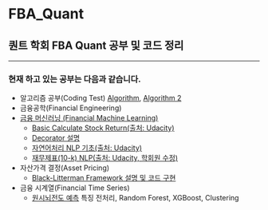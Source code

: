 # FBA_Quant

## 퀀트 학회 FBA Quant 공부 및 코드 정리
---
### 현재 하고 있는 공부는 다음과 같습니다.

* 알고리즘 공부(Coding Test) [Algorithm](https://github.com/inandout-kr/FBA_Quant/tree/main/Coding_Test), [Algorithm 2](https://github.com/inandout-kr/FBA_Quant/issues)
* 금융공학(Financial Engineering)
* [금융 머신러닝 (Financial Machine Learning)](https://github.com/inandout-kr/FBA_Quant/tree/main/Financial_Machine_Learning/Week%201)
  * [Basic Calculate Stock Return(출처: Udacity)](https://github.com/inandout-kr/FBA_Quant/tree/main/Financial_Machine_Learning/Week1_CalculateReturns)
  * [Decorator 설명](https://github.com/inandout-kr/FBA_Quant/blob/main/Financial_Machine_Learning/Week1_CalculateReturns/Decorator_explanation/What_is_Decorator.ipynb)
  * [자연어처리 NLP 기초(출처: Udacity)](https://github.com/inandout-kr/FBA_Quant/tree/main/Financial_Machine_Learning/%EC%9E%90%EC%97%B0%EC%96%B4%EC%B2%98%EB%A6%AC)
   * [재무제표(10-k) NLP(출처: Udacity, 학회원 수정)](https://github.com/inandout-kr/FBA_Quant/blob/main/Financial_Machine_Learning/%EC%9E%90%EC%97%B0%EC%96%B4%EC%B2%98%EB%A6%AC/project_NLP%20on%20Financial%20Statements_%EC%88%98%EC%A0%95%EB%B3%B8.ipynb)
* 자산가격 결정(Asset Pricing)
  * [Black-Litterman Framework 설명 및 코드 구현](https://github.com/inandout-kr/FBA_Quant/blob/main/Asset_Pricing/Black-Litterman_Python/Black-Litterman-Framework.ipynb)
* 금융 시계열(Financial Time Series)
  * [원시뇌전도 예측](https://github.com/inandout-kr/timeSeriesAnalysis/blob/main/MachineLearningForTimeSeries.ipynb) 특징 전처리, Random Forest, XGBoost, Clustering
